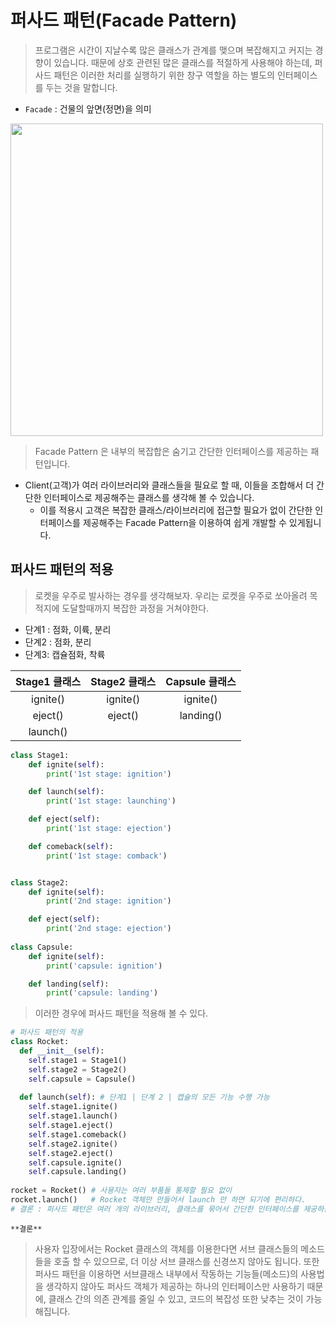 # 퍼사드 패턴(Facade Pattern)
> 프로그램은 시간이 지날수록 많은 클래스가 관계를 맺으며 복잡해지고 커지는 경향이 있습니다.
> 때문에 상호 관련된 많은 클래스를 적절하게 사용해야 하는데,
> 퍼사드 패턴은 이러한 처리를 실행하기 위한 창구 역할을 하는 별도의 인터페이스를 두는 것을 말합니다.
 


* ```Facade``` : 건물의 앞면(정면)을 의미

<img src="https://user-images.githubusercontent.com/96826443/160956526-01e6666a-ff17-4297-a057-6e17a53ac489.png" width="500" height="500"/>
                                                                                                                                         
> Facade Pattern 은 내부의 복잡합은 숨기고 간단한 인터페이스를 제공하는 패턴입니다.
* Client(고객)가 여러 라이브러리와 클래스들을 필요로 할 때, 이들을 조합해서 더 간단한 인터페이스로 제공해주는 클래스를 생각해 볼 수 있습니다.
  * 이를 적용시 고객은 복잡한 클래스/라이브러리에 접근할 필요가 없이 간단한 인터페이스를 제공해주는 Facade Pattern을 이용하여 쉽게 개발할 수 있게됩니다.

## 퍼사드 패턴의 적용
> 로켓을 우주로 발사하는 경우를 생각해보자.
> 우리는 로켓을 우주로 쏘아올려 목적지에 도달할때까지 복잡한 과정을 거쳐야한다.
* 단계1 : 점화, 이륙, 분리
* 단계2 : 점화, 분리
* 단계3: 캡슐점화, 착륙

| Stage1 클래스 | Stage2 클래스 | Capsule 클래스 |
| :---: | :---: | :---: |
| ignite() | ignite() | ignite() |
| eject() | eject() | landing() |
| launch() | | |
```python
class Stage1:
    def ignite(self):
        print('1st stage: ignition')

    def launch(self):
        print('1st stage: launching')

    def eject(self):
        print('1st stage: ejection')

    def comeback(self):
        print('1st stage: comback')


class Stage2:
    def ignite(self):
        print('2nd stage: ignition')

    def eject(self):
        print('2nd stage: ejection')
        
class Capsule:
    def ignite(self):
        print('capsule: ignition')

    def landing(self):
        print('capsule: landing')        
```
> 이러한 경우에 퍼사드 패턴을 적용해 볼 수 있다.

```python
# 퍼사드 패턴의 적용
class Rocket:
  def __init__(self):
    self.stage1 = Stage1()
    self.stage2 = Stage2()
    self.capsule = Capsule()
  
  def launch(self): # 단계1 | 단계 2 | 캡슐의 모든 기능 수행 가능
    self.stage1.ignite()
    self.stage1.launch()
    self.stage1.eject()
    self.stage1.comeback()
    self.stage2.ignite()
    self.stage2.eject()
    self.capsule.ignite()
    self.capsule.landing()
    
rocket = Rocket() # 사용자는 여러 부품들 통제할 필요 없이
rocket.launch()   # Rocket 객체만 만들어서 launch 만 하면 되기에 편리하다.
# 결론 : 퍼사드 패턴은 여러 개의 라이브러리, 클래스를 묶어서 간단한 인터페이스를 제공하는 역할

```
```**결론**```
> 사용자 입장에서는 Rocket 클래스의 객체를 이용한다면 서브 클래스들의 메소드들을 호출 할 수 있으므로, 더 이상 서브 클래스를 신경쓰지 않아도 됩니다. 
> 또한 퍼사드 패턴을 이용하면 서브클래스 내부에서 작동하는 기능들(메소드)의 사용법을 생각하지 않아도 퍼사드 객체가 제공하는 하나의 인터페이스만 사용하기 때문에, 클래스 간의 의존 관계를 줄일 수 있고, 코드의 복잡성 또한 낮추는 것이 가능해집니다.

